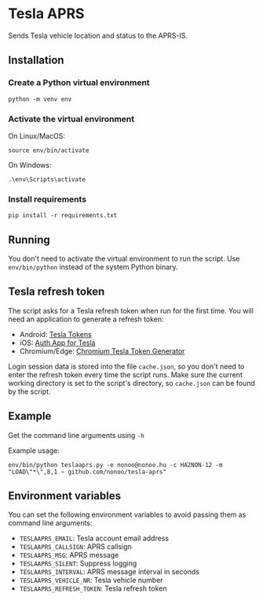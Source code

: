# Tesla APRS

Sends Tesla vehicle location and status to the APRS-IS.

## Installation

### Create a Python virtual environment

```
python -m venv env
```

### Activate the virtual environment

On Linux/MacOS:

```
source env/bin/activate
```

On Windows:

```
.\env\Scripts\activate
```

### Install requirements

```
pip install -r requirements.txt
```

## Running

You don't need to activate the virtual environment to run the script.
Use `env/bin/python` instead of the system Python binary.

## Tesla refresh token

The script asks for a Tesla refresh token when run for the first time.
You will need an application to generate a refresh token:

- Android: [Tesla Tokens](https://play.google.com/store/apps/details?id=net.leveugle.teslatokens)
- iOS: [Auth App for Tesla](https://apps.apple.com/us/app/auth-app-for-tesla/id1552058613)
- Chromium/Edge: [Chromium Tesla Token Generator](https://github.com/DoctorMcKay/chromium-tesla-token-generator)

Login session data is stored into the file `cache.json`, so you don't need to
enter the refresh token every time the script runs. Make sure the current
working directory is set to the script's directory, so `cache.json` can be
found by the script.

## Example

Get the command line arguments using `-h`

Example usage:

```
env/bin/python teslaaprs.py -e nonoo@nonoo.hu -c HA2NON-12 -m "LOAD\"*\",8,1 ~ github.com/nonoo/tesla-aprs"
```

## Environment variables

You can set the following environment variables to avoid passing them as
command line arguments:

- `TESLAAPRS_EMAIL`: Tesla account email address
- `TESLAAPRS_CALLSIGN`: APRS callsign
- `TESLAAPRS_MSG`: APRS message
- `TESLAAPRS_SILENT`: Suppress logging
- `TESLAAPRS_INTERVAL`: APRS message interval in seconds
- `TESLAAPRS_VEHICLE_NR`: Tesla vehicle number
- `TESLAAPRS_REFRESH_TOKEN`: Tesla refresh token
